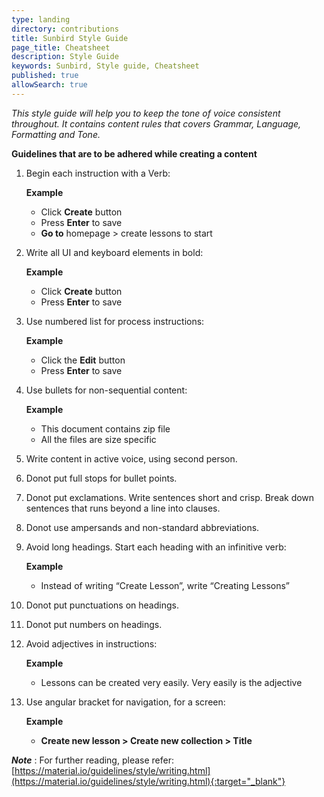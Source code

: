 ```yaml
---
type: landing
directory: contributions
title: Sunbird Style Guide
page_title: Cheatsheet
description: Style Guide
keywords: Sunbird, Style guide, Cheatsheet
published: true
allowSearch: true
---
```



*This style guide will help you to keep the tone of voice consistent throughout. It contains content rules that covers Grammar, Language, Formatting and Tone.*

**Guidelines that are to be adhered while creating a content**

1. Begin each instruction with a Verb: <br />

	  **Example**
	 
	 - Click **Create** button
	 - Press **Enter** to save
	 - **Go to** homepage > create lessons to start

2. Write all UI and keyboard elements in bold:<br />

      **Example**
      
	  - Click **Create** button
	  - Press **Enter** to save 

3. Use numbered list for process instructions:<br />

      **Example**
      
	  - Click the **Edit** button
	  - Press **Enter** to save 


4. Use bullets for non-sequential content:<br />

      **Example**
      
	  - This document contains zip file
	  - All the files are size specific

5. Write content in active voice, using second person.

6. Donot put full stops for bullet points.

7. Donot put exclamations. Write sentences short and crisp. Break down sentences that runs beyond a line into clauses.

8. Donot use ampersands and non-standard abbreviations.

9. Avoid long headings. Start each heading with an infinitive verb:<br />

      **Example**
      
	  - Instead of writing “Create Lesson”, write “Creating Lessons”

10. Donot put punctuations on headings.

11. Donot put numbers on headings.

12. Avoid adjectives in instructions:<br />

      **Example**
      
	  - Lessons can be created very easily. Very easily is the adjective


13. Use angular bracket for navigation, for a screen:<br />

      **Example**
      
	  - **Create new lesson > Create new collection > Title**
	  

***Note*** : For further reading, please refer: [https://material.io/guidelines/style/writing.html](https://material.io/guidelines/style/writing.html){:target="_blank"}
